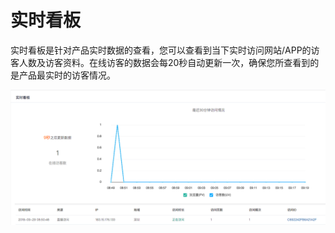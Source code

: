 # 实时看板

实时看板是针对产品实时数据的查看，您可以查看到当下实时访问网站/APP的访客人数及访客资料。在线访客的数据会每20秒自动更新一次，确保您所查看到的是产品最实时的访客情况。

![&#x5B9E;&#x65F6;&#x770B;&#x677F;](../.gitbook/assets/ping-mu-kuai-zhao-20180929-shang-wu-9.19.36.png)



